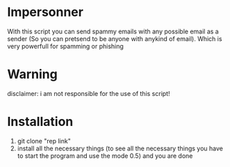 # Impersonner
With this script you can send spammy emails with any possible email as a sender (So you can pretsend to be anyone with anykind of email). 
Which is very powerfull for spamming or phishing 

# Warning 
disclaimer: i am not responsible for the use of this script!

# Installation 
1. git clone "rep link"
2. install all the necessary things (to see all the necessary things you have to start the program and use the mode 0.5)
and you are done 

